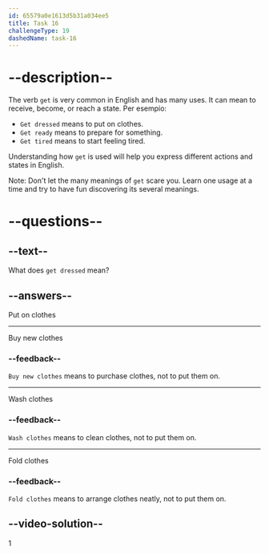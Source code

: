 ```yaml
---
id: 65579a0e1613d5b31a034ee5
title: Task 16
challengeType: 19
dashedName: task-16
---
```


# --description--

The verb `get` is very common in English and has many uses. It can mean to receive, become, or reach a state. Per esempio:

* `Get dressed` means to put on clothes.
* `Get ready` means to prepare for something.
* `Get tired` means to start feeling tired.

Understanding how `get` is used will help you express different actions and states in English.

Note: Don't let the many meanings of `get` scare you. Learn one usage at a time and try to have fun discovering its several meanings.

# --questions--

## --text--

What does `get dressed` mean?

## --answers--

Put on clothes

---

Buy new clothes

### --feedback--

`Buy new clothes` means to purchase clothes, not to put them on.

---

Wash clothes

### --feedback--

`Wash clothes` means to clean clothes, not to put them on.

---

Fold clothes

### --feedback--

`Fold clothes` means to arrange clothes neatly, not to put them on.

## --video-solution--

1
